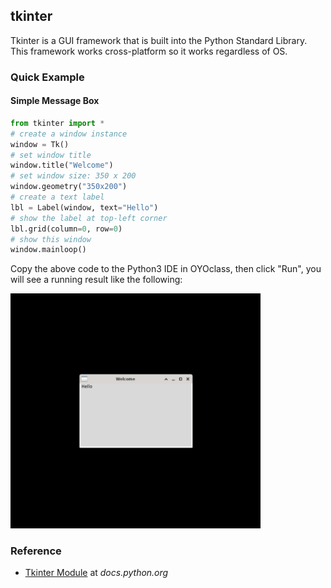 ## tkinter
Tkinter is a GUI framework that is built into the Python Standard Library. This framework works cross-platform so it works regardless of OS.

### Quick Example

#### Simple Message Box

```python
from tkinter import *
# create a window instance
window = Tk()
# set window title
window.title("Welcome")
# set window size: 350 x 200
window.geometry("350x200")
# create a text label
lbl = Label(window, text="Hello")
# show the label at top-left corner
lbl.grid(column=0, row=0)
# show this window
window.mainloop()
```

Copy the above code to the Python3 IDE in OYOclass, then click "Run", you will see a running result like the following:

<img src="../../assets/img/tkinter-msgbox.png" width="400px"/>

### Reference

-   [Tkinter Module](https://docs.python.org/3/library/tkinter.html#tkinter-modules) at _docs.python.org_